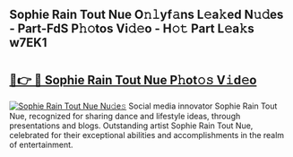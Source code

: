 ## Sophie Rain Tout Nue O𝚗𝚕yf𝚊ns L𝚎a𝚔ed N𝚞𝚍es - Part-FdS P𝚑𝚘tos Vi𝚍𝚎o - H𝚘𝚝 Part L𝚎a𝚔s w7EK1

# <h2><a href="http://kfdwaa8.oniu.top/?m=Sophie+Rain+Tout+Nue">🔗👉 🔴 Sophie Rain Tout Nue P𝚑ot𝚘𝚜 V𝚒d𝚎o</a></h2>

[![Sophie Rain Tout Nue Nu𝚍e𝚜](https://i.imgur.com/0qMVB7G.gif)](http://kfdwaa8.oniu.top/?m=Sophie+Rain+Tout+Nue)
Social media innovator Sophie Rain Tout Nue, recognized for sharing dance and lifestyle ideas, through presentations and blogs. Outstanding artist Sophie Rain Tout Nue, celebrated for their exceptional abilities and accomplishments in the realm of entertainment.  
